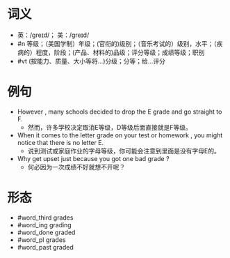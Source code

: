 # 词义
- 英：/ɡreɪd/； 美：/ɡreɪd/
- #n 等级；（美国学制）年级；(官衔的)级别；（音乐考试的）级别，水平；（疾病的）程度，阶段；(产品、材料的)品级；评分等级；成绩等级；职别
- #vt (按能力、质量、大小等将…)分级；分等；给…评分
# 例句
- However , many schools decided to drop the E grade and go straight to F.
	- 然而，许多学校决定取消E等级，D等级后面直接就是F等级。
- When it comes to the letter grade on your test or homework , you might notice that there is no letter E.
	- 说到测试或家庭作业的字母等级，你可能会注意到里面是没有字母E的。
- Why get upset just because you got one bad grade ?
	- 何必因为一次成绩不好就想不开呢？
# 形态
- #word_third grades
- #word_ing grading
- #word_done graded
- #word_pl grades
- #word_past graded
